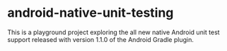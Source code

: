 # android-native-unit-testing
This is a playground project exploring the all new native Android unit test support released with version 1.1.0 of the Android Gradle plugin.
